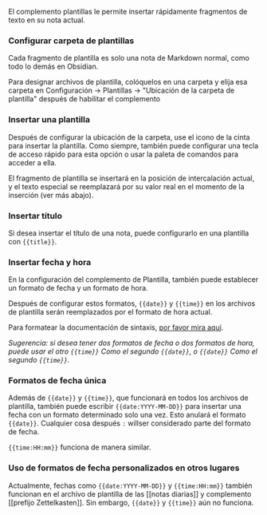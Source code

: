 El complemento plantillas le permite insertar rápidamente fragmentos de texto en su nota actual.

### Configurar carpeta de plantillas

Cada fragmento de plantilla es solo una nota de Markdown normal, como todo lo demás en Obsidian.

Para designar archivos de plantilla, colóquelos en una carpeta y elija esa carpeta en Configuración → Plantillas → "Ubicación de la carpeta de plantilla" después de habilitar el complemento

### Insertar una plantilla

Después de configurar la ubicación de la carpeta, use el icono de la cinta para insertar la plantilla. Como siempre, también puede configurar una tecla de acceso rápido para esta opción o usar la paleta de comandos para acceder a ella.

El fragmento de plantilla se insertará en la posición de intercalación actual, y el texto especial se reemplazará por su valor real en el momento de la inserción (ver más abajo).

### Insertar título

Si desea insertar el título de una nota, puede configurarlo en una plantilla con  `{{title}}`.

### Insertar fecha y hora
En la configuración del complemento de Plantilla, también puede establecer un formato de fecha y un formato de hora.

Después de configurar estos formatos, `{{date}}` y `{{time}}` en los archivos de plantilla serán reemplazados por el formato de hora actual.

Para formatear la documentación de sintaxis, [por favor mira aquí](https://momentjs.com/docs/#/displaying/format/).

_Sugerencia: si desea tener dos formatos de fecha o dos formatos de hora, puede usar el otro `{{time}}` Como el segundo `{{date}}`, o `{{date}}` Como el segundo `{{time}}`._

### Formatos de fecha única

Además de  `{{date}}` y `{{time}}`, que funcionará en todos los archivos de plantilla, también puede escribir `{{date:YYYY-MM-DD}}` para insertar una fecha con un formato determinado solo una vez. Esto anulará el formato `{{date}}`. Cualquier cosa después `:` willser considerado parte del formato de fecha.

`{{time:HH:mm}}` funciona de manera similar.

### Uso de formatos de fecha personalizados en otros lugares

Actualmente, fechas como `{{date:YYYY-MM-DD}}` y `{{time:HH:mm}}` también funcionan en el archivo de plantilla de las [[notas diarias]] y complemento [[prefijo Zettelkasten]]. Sin embargo, `{{date}}` y `{{time}}` aún no funciona.
